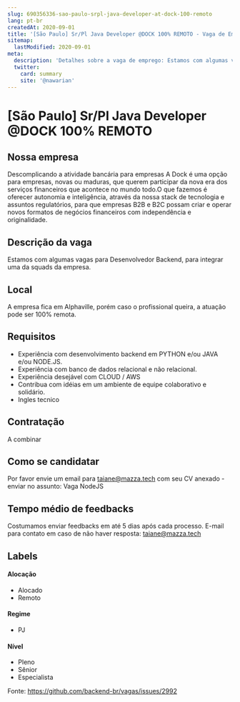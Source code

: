 ```yaml
---
slug: 690356336-sao-paulo-srpl-java-developer-at-dock-100-remoto
lang: pt-br
createdAt: 2020-09-01
title: '[São Paulo] Sr/Pl Java Developer @DOCK 100% REMOTO - Vaga de Emprego'
sitemap:
  lastModified: 2020-09-01
meta:
  description: 'Detalhes sobre a vaga de emprego: Estamos com algumas vagas para Desenvolvedor Backend, para integrar uma da squads da empresa.'
  twitter:
    card: summary
    site: '@nawarian'
---
```


# [São Paulo] Sr/Pl Java Developer @DOCK 100% REMOTO

## Nossa empresa
Descomplicando a atividade bancária para empresas
A Dock é uma opção para empresas, novas ou maduras, que querem participar da nova era dos serviços financeiros que acontece no mundo todo.O que fazemos é oferecer autonomia e inteligência, através da nossa stack de tecnologia e assuntos regulatórios, para que empresas B2B e B2C possam criar e operar novos formatos de negócios financeiros com independência e originalidade.

## Descrição da vaga
Estamos com algumas vagas para Desenvolvedor Backend, para integrar uma da squads da empresa.

## Local
A empresa fica em Alphaville, porém caso o profissional queira, a atuação pode ser 100% remota.

## Requisitos
- Experiência com desenvolvimento backend em PYTHON e/ou JAVA e/ou NODE.JS.
- Experiência com banco de dados relacional e não relacional.
- Experiência desejável com CLOUD / AWS
- Contribua com idéias em um ambiente de equipe colaborativo e solidário.
- Ingles tecnico

## Contratação
A combinar

## Como se candidatar
Por favor envie um email para taiane@mazza.tech com seu CV anexado - enviar no assunto: Vaga NodeJS

## Tempo médio de feedbacks
Costumamos enviar feedbacks em até 5 dias após cada processo.
E-mail para contato em caso de não haver resposta: taiane@mazza.tech

## Labels

#### Alocação
- Alocado
- Remoto

#### Regime
- PJ

#### Nível
- Pleno
- Sênior
- Especialista




Fonte: https://github.com/backend-br/vagas/issues/2992